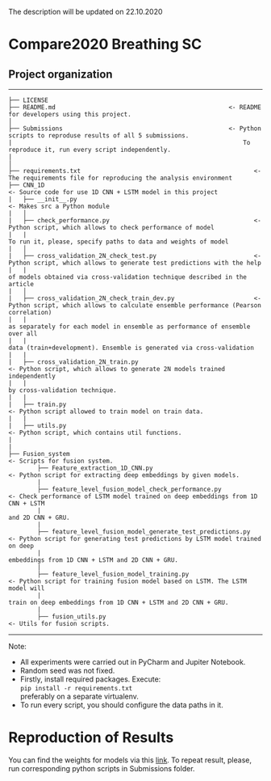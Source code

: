 The description will be updated on 22.10.2020

# Compare2020 Breathing SC

## Project organization

------------

    ├── LICENSE
    ├── README.md                                                <- README for developers using this project.
    │
    ├── Submissions                                              <- Python scripts to reproduse results of all 5 submissions. 
    |                                                                To reproduce it, run every script independently.
    |
    │
    ├── requirements.txt                                                <- The requirements file for reproducing the analysis environment
    ├── CNN_1D                                                           <- Source code for use 1D CNN + LSTM model in this project
    |   ├── __init__.py                                                  <- Makes src a Python module
    |   │
    |   ├── check_performance.py                                        <- Python script, which allows to check performance of model
    |   |                                                                 To run it, please, specify paths to data and weights of model 
    |   │
    |   ├── cross_validation_2N_check_test.py                           <- Python script, which allows to generate test predictions with the help 
    |   |                                                                 of models obtained via cross-validation technique described in the article
    |   │
    |   ├── cross_validation_2N_check_train_dev.py                      <- Python script, which allows to calculate ensemble performance (Pearson correlation) 
    |   |                                                                    as separately for each model in ensemble as performance of ensemble over all  
    |   |                                                                  data (train+development). Ensemble is generated via cross-validation
    |   |
    |   ├── cross_validation_2N_train.py                                 <- Python script, which allows to generate 2N models trained independently
    |   |                                                                  by cross-validation technique.
    |   |
    |   ├── train.py                                                     <- Python script allowed to train model on train data.
    |   |
    |   ├── utils.py                                                     <- Python script, which contains util functions.
    |   
    |   
    ├── Fusion_system                                                    <- Scripts for fusion system.
            ├── Feature_extraction_1D_CNN.py                             <- Python script for extracting deep embeddings by given models.
            |
            ├── feature_level_fusion_model_check_performance.py          <- Check performance of LSTM model trained on deep embeddings from 1D CNN + LSTM
            |                                                               and 2D CNN + GRU.
            |
            ├── feature_level_fusion_model_generate_test_predictions.py  <- Python script for generating test predictions by LSTM model trained on deep 
            |                                                               embeddings from 1D CNN + LSTM and 2D CNN + GRU.
            |                                                               
            ├── feature_level_fusion_model_training.py                   <- Python script for training fusion model based on LSTM. The LSTM model will
            |                                                               train on deep embeddings from 1D CNN + LSTM and 2D CNN + GRU.
            |
            ├── fusion_utils.py                                          <- Utils for fusion scripts.
 
--------


Note:
* All experiments were carried out in PyCharm and Jupiter Notebook.
* Random seed was not fixed.
* Firstly, install required packages. Execute: <br/>
```pip install -r requirements.txt``` <br/> preferably on a separate virtualenv.
* To run every script, you should configure the data paths in it.

# Reproduction of Results
You can find the weights for models via this [link](https://drive.google.com/drive/folders/11JZduaDgUttLHfH1b9tB2H4CycrH3qY8?usp=sharing).
To repeat result, please, run corresponding python scripts in Submissions folder.
